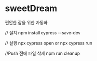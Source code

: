 # sweetDream
편안한 잠을 위한 자동화

// 설치
npm install cypress --save-dev

// 실행
npx cypress open or npx cypress run

//Push 전에 파일 삭제
npm run cleanup 
